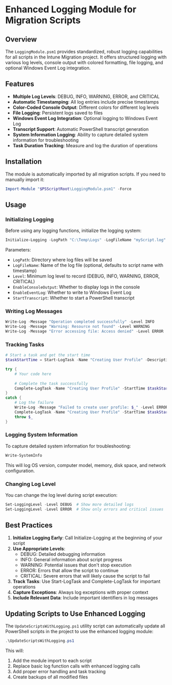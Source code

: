 # Enhanced Logging Module for Migration Scripts

## Overview

The `LoggingModule.psm1` provides standardized, robust logging capabilities for all scripts in the Intune Migration project. It offers structured logging with various log levels, console output with colored formatting, file logging, and optional Windows Event Log integration.

## Features

- **Multiple Log Levels**: DEBUG, INFO, WARNING, ERROR, and CRITICAL
- **Automatic Timestamping**: All log entries include precise timestamps
- **Color-Coded Console Output**: Different colors for different log levels
- **File Logging**: Persistent logs saved to files
- **Windows Event Log Integration**: Optional logging to Windows Event Log
- **Transcript Support**: Automatic PowerShell transcript generation
- **System Information Logging**: Ability to capture detailed system information for troubleshooting
- **Task Duration Tracking**: Measure and log the duration of operations

## Installation

The module is automatically imported by all migration scripts. If you need to manually import it:

```powershell
Import-Module "$PSScriptRoot\LoggingModule.psm1" -Force
```

## Usage

### Initializing Logging

Before using any logging functions, initialize the logging system:

```powershell
Initialize-Logging -LogPath "C:\Temp\Logs" -LogFileName "myScript.log" -Level INFO -EnableConsoleOutput $true -EnableEventLog $false -StartTranscript $true
```

Parameters:
- `LogPath`: Directory where log files will be saved
- `LogFileName`: Name of the log file (optional, defaults to script name with timestamp)
- `Level`: Minimum log level to record (DEBUG, INFO, WARNING, ERROR, CRITICAL)
- `EnableConsoleOutput`: Whether to display logs in the console
- `EnableEventLog`: Whether to write to Windows Event Log
- `StartTranscript`: Whether to start a PowerShell transcript

### Writing Log Messages

```powershell
Write-Log -Message "Operation completed successfully" -Level INFO
Write-Log -Message "Warning: Resource not found" -Level WARNING
Write-Log -Message "Error accessing file: Access denied" -Level ERROR
```

### Tracking Tasks

```powershell
# Start a task and get the start time
$taskStartTime = Start-LogTask -Name "Creating User Profile" -Description "Creating a new user profile for migration"

try {
    # Your code here
    
    # Complete the task successfully
    Complete-LogTask -Name "Creating User Profile" -StartTime $taskStartTime -Success $true
}
catch {
    # Log the failure
    Write-Log -Message "Failed to create user profile: $_" -Level ERROR
    Complete-LogTask -Name "Creating User Profile" -StartTime $taskStartTime -Success $false
    throw $_
}
```

### Logging System Information

To capture detailed system information for troubleshooting:

```powershell
Write-SystemInfo
```

This will log OS version, computer model, memory, disk space, and network configuration.

### Changing Log Level

You can change the log level during script execution:

```powershell
Set-LoggingLevel -Level DEBUG  # Show more detailed logs
Set-LoggingLevel -Level ERROR  # Show only errors and critical issues
```

## Best Practices

1. **Initialize Logging Early**: Call Initialize-Logging at the beginning of your script
2. **Use Appropriate Levels**:
   - DEBUG: Detailed debugging information
   - INFO: General information about script progress
   - WARNING: Potential issues that don't stop execution
   - ERROR: Errors that allow the script to continue
   - CRITICAL: Severe errors that will likely cause the script to fail
3. **Track Tasks**: Use Start-LogTask and Complete-LogTask for important operations
4. **Capture Exceptions**: Always log exceptions with proper context
5. **Include Relevant Data**: Include important identifiers in log messages

## Updating Scripts to Use Enhanced Logging

The `UpdateScriptsWithLogging.ps1` utility script can automatically update all PowerShell scripts in the project to use the enhanced logging module:

```powershell
.\UpdateScriptsWithLogging.ps1
```

This will:
1. Add the module import to each script
2. Replace basic log function calls with enhanced logging calls
3. Add proper error handling and task tracking
4. Create backups of all modified files 
